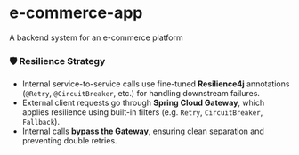 # e-commerce-app
A backend system for an e-commerce platform

### 🛡️ Resilience Strategy

- Internal service-to-service calls use fine-tuned **Resilience4j** annotations (`@Retry`, `@CircuitBreaker`, etc.) for handling downstream failures.
- External client requests go through **Spring Cloud Gateway**, which applies resilience using built-in filters (e.g. `Retry`, `CircuitBreaker`, `Fallback`).
- Internal calls **bypass the Gateway**, ensuring clean separation and preventing double retries.